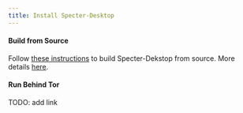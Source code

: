 ```yaml
---
title: Install Specter-Desktop
---
```


#### Build from Source
Follow [these instructions](https://github.com/cryptoadvance/specter-desktop#how-to-run) to build Specter-Dekstop from source.
More details [here](https://github.com/cryptoadvance/specter-desktop/blob/master/DEVELOPMENT.md).

#### Run Behind Tor
TODO: add link
